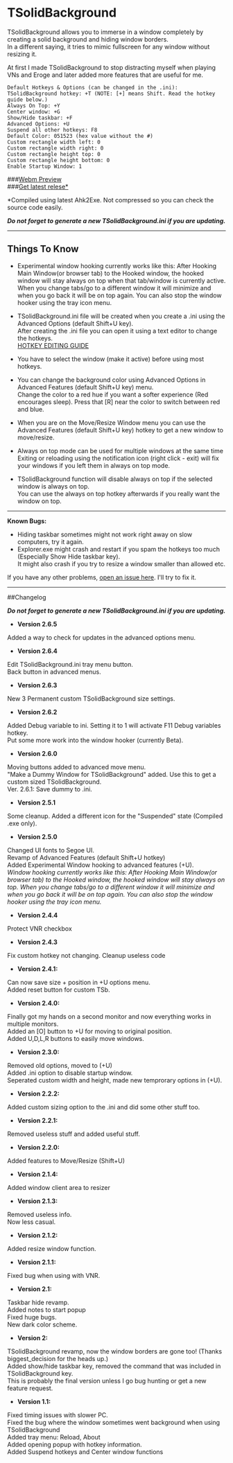 # **TSolidBackground**  

TSolidBackground allows you to immerse in a window completely by creating a solid background and hiding window borders.  
In a different saying, it tries to mimic fullscreen for any window without resizing it.  

At first I made TSolidBackground to stop distracting myself when playing VNs and Eroge 
and later added more features that are useful for me.

    Default Hotkeys & Options (can be changed in the .ini):  
    TSolidBackground hotkey: +T (NOTE: [+] means Shift. Read the hotkey guide below.)
    Always On Top: +Y
    Center window: +G
    Show/Hide taskbar: +F
    Advanced Options: +U
    Suspend all other hotkeys: F8
    Default Color: 051523 (hex value without the #)
	Custom rectangle width left: 0
	Custom rectangle width right: 0
	Custom rectangle height top: 0
	Custom rectangle height bottom: 0
	Enable Startup Window: 1

###[Webm Preview](https://raw.githubusercontent.com/Onurtag/TSolidBackground/gh-pages/Preview/TSolidBackground%20Preview.webm)  
###[Get latest relese*](https://github.com/Onurtag/TSolidBackground/releases)  

*Compiled using latest Ahk2Exe. Not compressed so you can check the source code easily.  

***Do not forget to generate a new TSolidBackground.ini if you are updating.***  

--------------------  
## Things To Know  

* Experimental window hooking currently works like this: After Hooking Main Window(or browser tab) to the Hooked window, the hooked window will stay always on top when that tab/window is currently active. When you change tabs/go to a different window it will minimize and when you go back it will be on top again. You can also stop the window hooker using the tray icon menu.  


* TSolidBackground.ini file will be created when you create a .ini using the Advanced Options (default Shift+U key).  
After creating the .ini file you can open it using a text editor to change the hotkeys.  
[HOTKEY EDITING GUIDE](http://www.autohotkey.com/docs/Hotkeys.htm)  
* You have to select the window (make it active) before using most hotkeys.  
* You can change the background color using Advanced Options in Advanced Features (default Shift+U key) menu.  
Change the color to a red hue if you want a softer experience (Red encourages sleep). Press that [R] near the color to switch between red and blue.  
* When you are on the Move/Resize Window menu you can use the Advanced Features (default Shift+U key) hotkey to get a new window to move/resize.  
* Always on top mode can be used for multiple windows at the same time  
Exiting or reloading using the notification icon (right click - exit) will fix your windows if you left them in always on top mode.  
* TSolidBackground function will disable always on top if the selected window is always on top.  
You can use the always on top hotkey afterwards if you really want the window on top.  

--------------------  
**Known Bugs:**  

* Hiding taskbar sometimes might not work right away on slow computers, try it again.  
* Explorer.exe might crash and restart if you spam the hotkeys too much (Especially Show Hide taskbar key).  
It might also crash if you try to resize a window smaller than allowed etc.  

If you have any other problems, [open an issue here](https://github.com/Onurtag/TSolidBackground/issues). I'll try to fix it.  


--------------------  
##Changelog

***Do not forget to generate a new TSolidBackground.ini if you are updating.***  

* **Version 2.6.5**  

Added a way to check for updates in the advanced options menu.  


* **Version 2.6.4**  

Edit TSolidBackground.ini tray menu button.  
Back button in advanced menus.

* **Version 2.6.3**  

New 3 Permanent custom TSolidBackground size settings.


* **Version 2.6.2**  

Added Debug variable to ini. Setting it to 1 will activate F11 Debug variables hotkey.  
Put some more work into the window hooker (currently Beta).  


* **Version 2.6.0**  

Moving buttons added to advanced move menu.  
"Make a Dummy Window for TSolidBackground" added. Use this to get a custom sized TSolidBackground.  
Ver. 2.6.1: Save dummy to .ini.


* **Version 2.5.1**  

Some cleanup.
Added a different icon for the "Suspended" state (Compiled .exe only). 


* **Version 2.5.0**  

Changed UI fonts to Segoe UI.  
Revamp of Advanced Features (default Shift+U hotkey)  
Added Experimental Window hooking to advanced features (+U).  
*Window hooking currently works like this: After Hooking Main Window(or browser tab) to the Hooked window, the hooked window will stay always on top. When you change tabs/go to a different window it will minimize and when you go back it will be on top again. You can also stop the window hooker using the tray icon menu.* 

* **Version 2.4.4**  

Protect VNR checkbox
	
	
* **Version 2.4.3**  

Fix custom hotkey not changing.
Cleanup useless code

* **Version 2.4.1:**  

Can now save size + position in +U options menu.  
Added reset button for custom TSb.  


* **Version 2.4.0:**  

Finally got my hands on a second monitor and now everything works in multiple monitors.  
Added an [O] button to +U for moving to original position.  
Added U,D,L,R buttons to easily move windows.  

* **Version 2.3.0:**  

Removed old options, moved to (+U)  
Added .ini option to disable startup window.  
Seperated custom width and height, made new temprorary options in (+U).  

* **Version 2.2.2:**  

Added custom sizing option to the .ini and did some other stuff too.

* **Version 2.2.1:**  

Removed useless stuff and added useful stuff.


* **Version 2.2.0:**  

Added features to Move/Resize (Shift+U)


* **Version 2.1.4:**  

Added window client area to resizer


* **Version 2.1.3:**  

Removed useless info.  
Now less casual.  


* **Version 2.1.2:**  

Added resize window function.


* **Version 2.1.1:**  

Fixed bug when using with VNR.


* **Version 2.1:**  

Taskbar hide revamp.  
Added notes to start popup  
Fixed huge bugs.  
New dark color scheme.  


* **Version 2:**  

TSolidBackground revamp, now the window borders are gone too! (Thanks biggest_decision for the heads up.)  
Added show/hide taskbar key, removed the command that was included in TSolidBackground key.  
This is probably the final version unless I go bug hunting or get a new feature request.  


* **Version 1.1:**  

Fixed timing issues with slower PC.  
Fixed the bug where the window sometimes went background when using TSolidBackground  
Added tray menu: Reload, About  
Added opening popup with hotkey information.  
Added Suspend hotkeys and Center window functions
